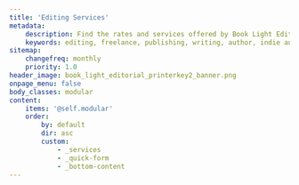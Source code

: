 ```yaml
---
title: 'Editing Services'
metadata:
    description: Find the rates and services offered by Book Light Editorial, a freelance editing company that does developmental editing and copyediting
    keywords: editing, freelance, publishing, writing, author, indie author, editor, self-publishing, developmental editing, copyediting, manuscript, services
sitemap:
    changefreq: monthly
    priority: 1.0
header_image: book_light_editorial_printerkey2_banner.png
onpage_menu: false
body_classes: modular
content:
    items: '@self.modular'
    order:
        by: default
        dir: asc
        custom:
            - _services
            - _quick-form
            - _bottom-content
---
```

